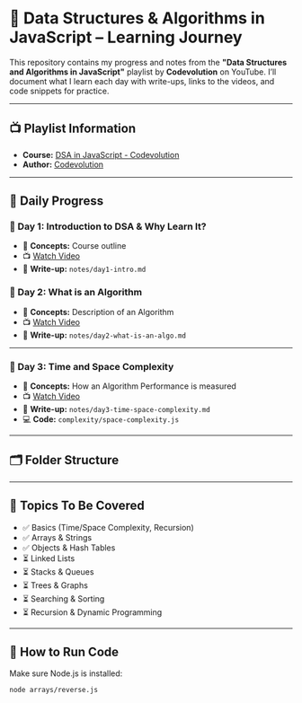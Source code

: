 # 📘 Data Structures & Algorithms in JavaScript – Learning Journey

This repository contains my progress and notes from the **"Data Structures and Algorithms in JavaScript"** playlist by **Codevolution** on YouTube. I’ll document what I learn each day with write-ups, links to the videos, and code snippets for practice.

---

## 📺 Playlist Information

- **Course:** [DSA in JavaScript - Codevolution](https://youtube.com/playlist?list=PLC3y8-rFHvwjPxNAKvZpdnsr41E0fCMMP)
- **Author:** [Codevolution](https://www.youtube.com/@Codevolution)

---

## 📅 Daily Progress

### 📌 Day 1: Introduction to DSA & Why Learn It?
- 🧠 **Concepts:** Course outline 
- 📺 [Watch Video](https://youtu.be/tT9k_3g9rGk?si=6Z5TAxH8Cvle7ap9)
- 📝 **Write-up:** `notes/day1-intro.md`




### 📌 Day 2: What is an Algorithm
- 🧠 **Concepts:** Description of an Algorithm
- 📺 [Watch Video](https://youtu.be/vVYG8TNN7hg?si=166JKhM944Dpgetv)
- 📝 **Write-up:** `notes/day2-what-is-an-algo.md`


---

### 📌 Day 3: Time and Space Complexity
- 🧠 **Concepts:** How an Algorithm Performance is measured
- 📺 [Watch Video](https://youtu.be/Fo2Qnw5pMGo?si=ZHuu80snvFhWhO7s)
- 📝 **Write-up:** `notes/day3-time-space-complexity.md`
- 💻 **Code:** `complexity/space-complexity.js`

---
<!-- ---
### 📌 Day 4: Recursion
- 🧠 **Concepts:** Base case, recursive case, call stack
- 📺 [Watch Video](https://youtu.be/ngCos392W4w?si=pDhRv3vBMoTW8Z1e)
- 📝 **Write-up:** `notes/day4-recursion.md`
- 💻 **Code:** `recursion/factorial.js`, `recursion/fibonacci.js`

---

### 📌 Day 5: Arrays
- 🧠 **Concepts:** Indexing, Iteration, Common Operations
- 📺 [Watch Video](https://youtu.be/djmyWRi1Y5c?si=mxYO_Gz9v1ixU4a6)
- 📝 **Write-up:** `notes/day5-arrays.md`
- 💻 **Code:** `arrays/reverse.js`, `arrays/twoSum.js`

---

### 📌 Day 6: Objects
- 🧠 **Concepts:** Key-value pairs, Hash tables, Maps
- 📺 [Watch Video](https://youtu.be/wK3N1Uo1p1k?si=n_HNWlCWy_1a_wFu)
- 📝 **Write-up:** `notes/day6-objects.md`
- 💻 **Code:** `objects/frequencyCounter.js`

---

### 📌 Day 7: Linked List - Theory & Implementation
- 🧠 **Concepts:** Nodes, Head/Tail, Traversal, Insertion, Deletion
- 📺 [Watch Video](https://youtu.be/nquZKh7cT4M?si=Fht1kRoU8aFMPDKP)
- 📝 **Write-up:** `notes/day7-linked-list.md`
- 💻 **Code:** `linked-list/singlyLinkedList.js`

--- -->

## 🗂️ Folder Structure


---

## 🧠 Topics To Be Covered

- ✅ Basics (Time/Space Complexity, Recursion)
- ✅ Arrays & Strings
- ✅ Objects & Hash Tables
- ⏳ Linked Lists
- ⏳ Stacks & Queues
- ⏳ Trees & Graphs
- ⏳ Searching & Sorting
- ⏳ Recursion & Dynamic Programming

---

## 🏃 How to Run Code

Make sure Node.js is installed:

```bash
node arrays/reverse.js
